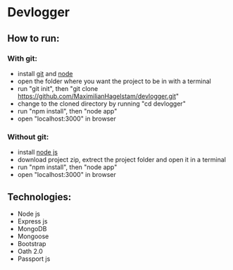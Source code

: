 # Devlogger

## How to run:

### With git:

- install [git](https://git-scm.com/downloads) and [node](https://nodejs.org)
- open the folder where you want the project to be in with a terminal 
- run "git init", then "git clone https://github.com/MaximilianHagelstam/devlogger.git"
- change to the cloned directory by running "cd devlogger"
- run "npm install", then "node app"
- open "localhost:3000" in browser

### Without git:

- install [node js](https://nodejs.org)
- download project zip, extrect the project folder and open it in a terminal
- run "npm install", then "node app"
- open "localhost:3000" in browser

## Technologies:

- Node js
- Express js
- MongoDB
- Mongoose
- Bootstrap
- Oath 2.0
- Passport js

